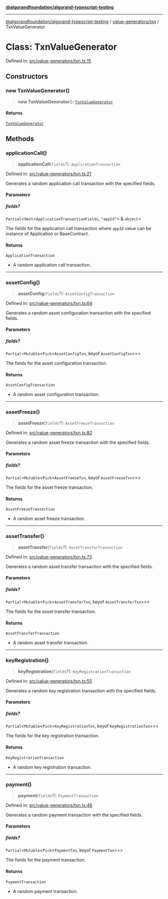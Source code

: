 [**@algorandfoundation/algorand-typescript-testing**](../../../README.md)

***

[@algorandfoundation/algorand-typescript-testing](../../../README.md) / [value-generators/txn](../README.md) / TxnValueGenerator

# Class: TxnValueGenerator

Defined in: [src/value-generators/txn.ts:15](https://github.com/algorandfoundation/algorand-typescript-testing/blob/main/src/value-generators/txn.ts#L15)

## Constructors

### new TxnValueGenerator()

> **new TxnValueGenerator**(): [`TxnValueGenerator`](TxnValueGenerator.md)

#### Returns

[`TxnValueGenerator`](TxnValueGenerator.md)

## Methods

### applicationCall()

> **applicationCall**(`fields`?): `ApplicationTransaction`

Defined in: [src/value-generators/txn.ts:21](https://github.com/algorandfoundation/algorand-typescript-testing/blob/main/src/value-generators/txn.ts#L21)

Generates a random application call transaction with the specified fields.

#### Parameters

##### fields?

`Partial`\<`Omit`\<`ApplicationTransactionFields`, `"appId"`\> & `object`\>

The fields for the application call transaction where `appId` value can be instance of Application or BaseContract.

#### Returns

`ApplicationTransaction`

- A random application call transaction.

***

### assetConfig()

> **assetConfig**(`fields`?): `AssetConfigTransaction`

Defined in: [src/value-generators/txn.ts:64](https://github.com/algorandfoundation/algorand-typescript-testing/blob/main/src/value-generators/txn.ts#L64)

Generates a random asset configuration transaction with the specified fields.

#### Parameters

##### fields?

`Partial`\<`Mutable`\<`Pick`\<`AssetConfigTxn`, keyof `AssetConfigTxn`\>\>\>

The fields for the asset configuration transaction.

#### Returns

`AssetConfigTransaction`

- A random asset configuration transaction.

***

### assetFreeze()

> **assetFreeze**(`fields`?): `AssetFreezeTransaction`

Defined in: [src/value-generators/txn.ts:82](https://github.com/algorandfoundation/algorand-typescript-testing/blob/main/src/value-generators/txn.ts#L82)

Generates a random asset freeze transaction with the specified fields.

#### Parameters

##### fields?

`Partial`\<`Mutable`\<`Pick`\<`AssetFreezeTxn`, keyof `AssetFreezeTxn`\>\>\>

The fields for the asset freeze transaction.

#### Returns

`AssetFreezeTransaction`

- A random asset freeze transaction.

***

### assetTransfer()

> **assetTransfer**(`fields`?): `AssetTransferTransaction`

Defined in: [src/value-generators/txn.ts:73](https://github.com/algorandfoundation/algorand-typescript-testing/blob/main/src/value-generators/txn.ts#L73)

Generates a random asset transfer transaction with the specified fields.

#### Parameters

##### fields?

`Partial`\<`Mutable`\<`Pick`\<`AssetTransferTxn`, keyof `AssetTransferTxn`\>\>\>

The fields for the asset transfer transaction.

#### Returns

`AssetTransferTransaction`

- A random asset transfer transaction.

***

### keyRegistration()

> **keyRegistration**(`fields`?): `KeyRegistrationTransaction`

Defined in: [src/value-generators/txn.ts:55](https://github.com/algorandfoundation/algorand-typescript-testing/blob/main/src/value-generators/txn.ts#L55)

Generates a random key registration transaction with the specified fields.

#### Parameters

##### fields?

`Partial`\<`Mutable`\<`Pick`\<`KeyRegistrationTxn`, keyof `KeyRegistrationTxn`\>\>\>

The fields for the key registration transaction.

#### Returns

`KeyRegistrationTransaction`

- A random key registration transaction.

***

### payment()

> **payment**(`fields`?): `PaymentTransaction`

Defined in: [src/value-generators/txn.ts:46](https://github.com/algorandfoundation/algorand-typescript-testing/blob/main/src/value-generators/txn.ts#L46)

Generates a random payment transaction with the specified fields.

#### Parameters

##### fields?

`Partial`\<`Mutable`\<`Pick`\<`PaymentTxn`, keyof `PaymentTxn`\>\>\>

The fields for the payment transaction.

#### Returns

`PaymentTransaction`

- A random payment transaction.
